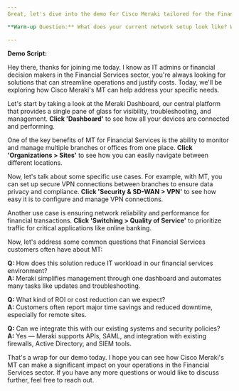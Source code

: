 ```yaml
---
Great, let's dive into the demo for Cisco Meraki tailored for the Financial Services sector.

**Warm-up Question:** What does your current network setup look like? Where are your biggest IT headaches today?

---
```


**Demo Script:**

Hey there, thanks for joining me today. I know as IT admins or financial decision makers in the Financial Services sector, you're always looking for solutions that can streamline operations and justify costs. Today, we'll be exploring how Cisco Meraki's MT can help address your specific needs.

Let's start by taking a look at the Meraki Dashboard, our central platform that provides a single pane of glass for visibility, troubleshooting, and management. **Click 'Dashboard'** to see how all your devices are connected and performing.

One of the key benefits of MT for Financial Services is the ability to monitor and manage multiple branches or offices from one place. **Click 'Organizations > Sites'** to see how you can easily navigate between different locations.

Now, let's talk about some specific use cases. For example, with MT, you can set up secure VPN connections between branches to ensure data privacy and compliance. **Click 'Security & SD-WAN > VPN'** to see how easy it is to configure and manage VPN connections.

Another use case is ensuring network reliability and performance for financial transactions. **Click 'Switching > Quality of Service'** to prioritize traffic for critical applications like online banking.

Now, let's address some common questions that Financial Services customers often have about MT:

**Q:** How does this solution reduce IT workload in our financial services environment?  
**A:** Meraki simplifies management through one dashboard and automates many tasks like updates and troubleshooting.

**Q:** What kind of ROI or cost reduction can we expect?  
**A:** Customers often report major time savings and reduced downtime, especially for remote sites.

**Q:** Can we integrate this with our existing systems and security policies?  
**A:** Yes — Meraki supports APIs, SAML, and integration with existing firewalls, Active Directory, and SIEM tools.

That's a wrap for our demo today. I hope you can see how Cisco Meraki's MT can make a significant impact on your operations in the Financial Services sector. If you have any more questions or would like to discuss further, feel free to reach out.